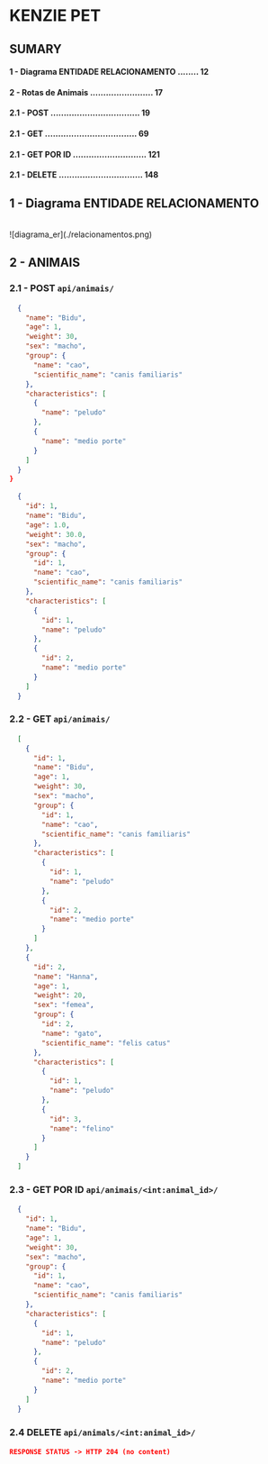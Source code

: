 # KENZIE PET

## SUMARY
#### 1 - Diagrama ENTIDADE RELACIONAMENTO ........ 12
#### 2 - Rotas de Animais ........................ 17
#### 2.1 - POST .................................. 19
#### 2.1 - GET ................................... 69
#### 2.1 - GET POR ID ............................ 121
#### 2.1 - DELETE ................................ 148


## 1 - Diagrama ENTIDADE RELACIONAMENTO
</br>
![diagrama_er](./relacionamentos.png)
</br>

## 2 - ANIMAIS

### 2.1 - POST `api/animais/`

```json REQUEST
  {
    "name": "Bidu",
    "age": 1,
    "weight": 30,
    "sex": "macho",
    "group": {
      "name": "cao",
      "scientific_name": "canis familiaris"
    },
    "characteristics": [
      {
        "name": "peludo"
      },
      {
        "name": "medio porte"
      }
    ]
  }
}
```

```json RESPONSE STATUS -> HTTP 201
  {
    "id": 1,
    "name": "Bidu",
    "age": 1.0,
    "weight": 30.0,
    "sex": "macho",
    "group": {
      "id": 1,
      "name": "cao",
      "scientific_name": "canis familiaris"
    },
    "characteristics": [
      {
        "id": 1,
        "name": "peludo"
      },
      {
        "id": 2,
        "name": "medio porte"
      }
    ]
  }

```

### 2.2 - GET `api/animais/`

```json RESPONSE STATUS -> HTTP 200
  [
    {
      "id": 1,
      "name": "Bidu",
      "age": 1,
      "weight": 30,
      "sex": "macho",
      "group": {
        "id": 1,
        "name": "cao",
        "scientific_name": "canis familiaris"
      },
      "characteristics": [
        {
          "id": 1,
          "name": "peludo"
        },
        {
          "id": 2,
          "name": "medio porte"
        }
      ]
    },
    {
      "id": 2,
      "name": "Hanna",
      "age": 1,
      "weight": 20,
      "sex": "femea",
      "group": {
        "id": 2,
        "name": "gato",
        "scientific_name": "felis catus"
      },
      "characteristics": [
        {
          "id": 1,
          "name": "peludo"
        },
        {
          "id": 3,
          "name": "felino"
        }
      ]
    }
  ]

```

### 2.3 - GET POR ID  `api/animais/<int:animal_id>/`

```json RESPONSE STATUS -> HTTP 200
  {
    "id": 1,
    "name": "Bidu",
    "age": 1,
    "weight": 30,
    "sex": "macho",
    "group": {
      "id": 1,
      "name": "cao",
      "scientific_name": "canis familiaris"
    },
    "characteristics": [
      {
        "id": 1,
        "name": "peludo"
      },
      {
        "id": 2,
        "name": "medio porte"
      }
    ]
  }
```

### 2.4 DELETE `api/animals/<int:animal_id>/`

```json
RESPONSE STATUS -> HTTP 204 (no content)
```
